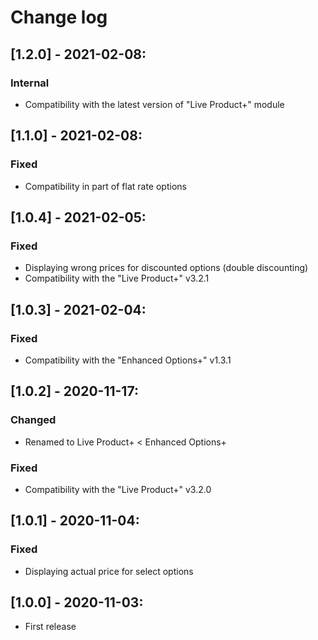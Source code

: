 # Change log

## [1.2.0] - 2021-02-08:
### Internal
- Compatibility with the latest version of "Live Product+" module

## [1.1.0] - 2021-02-08:
### Fixed
- Compatibility in part of flat rate options

## [1.0.4] - 2021-02-05:
### Fixed
- Displaying wrong prices for discounted options (double discounting)
- Сompatibility with the "Live Product+" v3.2.1

## [1.0.3] - 2021-02-04:
### Fixed
- Сompatibility with the "Enhanced Options+" v1.3.1

## [1.0.2] - 2020-11-17:
### Changed
- Renamed to  Live Product+ < Enhanced Options+
### Fixed
- Сompatibility with the "Live Product+" v3.2.0

## [1.0.1] - 2020-11-04:
### Fixed
- Displaying actual price for select options

## [1.0.0] - 2020-11-03:
- First release

